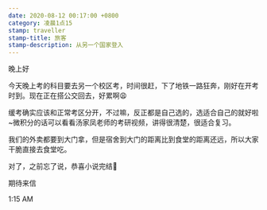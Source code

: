 ```yaml
---
date: 2020-08-12 00:17:00 +0800
category: 凌晨1点15
stamp: traveller
stamp-title: 旅客
stamp-description: 从另一个国家登入
---
```


<p>
晚上好

今天晚上考的科目要去另一个校区考，时间很赶，下了地铁一路狂奔，刚好在开考时到。现在正在搭公交回去，好累啊😩

缓考确实应该和正常考区分开，不过嘛，反正都是自己选的，选适合自己的就好啦~微积分的话可以看看汤家凤老师的考研视频，讲得很清楚，很适合复习。

我们的外卖都要到大门拿，但是宿舍到大门的距离比到食堂的距离还远，所以大家干脆直接去食堂吃。

对了，之前忘了说，恭喜小说完结🎉 

期待来信

1:15 AM
</p>